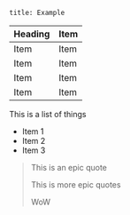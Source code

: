 ~~~
title: Example
~~~

| Heading | Item |
|---------|------|
| Item    | Item |
| Item    | Item |
| Item    | Item |
| Item    | Item |

This is a list of things
- Item 1
- Item 2
- Item 3


> This is an epic quote
>
> This is more epic quotes
>
> WoW